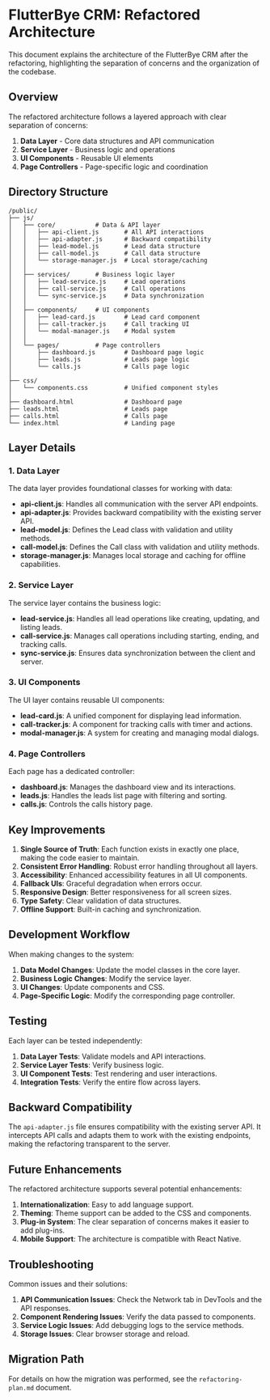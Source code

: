 # FlutterBye CRM: Refactored Architecture

This document explains the architecture of the FlutterBye CRM after the refactoring, highlighting the separation of concerns and the organization of the codebase.

## Overview

The refactored architecture follows a layered approach with clear separation of concerns:

1. **Data Layer** - Core data structures and API communication
2. **Service Layer** - Business logic and operations
3. **UI Components** - Reusable UI elements
4. **Page Controllers** - Page-specific logic and coordination

## Directory Structure

```
/public/
├── js/
│   ├── core/           # Data & API layer
│   │   ├── api-client.js       # All API interactions
│   │   ├── api-adapter.js      # Backward compatibility
│   │   ├── lead-model.js       # Lead data structure
│   │   ├── call-model.js       # Call data structure
│   │   └── storage-manager.js  # Local storage/caching
│   │
│   ├── services/       # Business logic layer
│   │   ├── lead-service.js     # Lead operations
│   │   ├── call-service.js     # Call operations
│   │   └── sync-service.js     # Data synchronization
│   │
│   ├── components/     # UI components
│   │   ├── lead-card.js        # Lead card component
│   │   ├── call-tracker.js     # Call tracking UI
│   │   └── modal-manager.js    # Modal system
│   │
│   └── pages/          # Page controllers
│       ├── dashboard.js        # Dashboard page logic
│       ├── leads.js            # Leads page logic
│       └── calls.js            # Calls page logic
│
├── css/
│   └── components.css          # Unified component styles
│
├── dashboard.html              # Dashboard page
├── leads.html                  # Leads page
├── calls.html                  # Calls page
└── index.html                  # Landing page
```

## Layer Details

### 1. Data Layer

The data layer provides foundational classes for working with data:

- **api-client.js**: Handles all communication with the server API endpoints.
- **api-adapter.js**: Provides backward compatibility with the existing server API.
- **lead-model.js**: Defines the Lead class with validation and utility methods.
- **call-model.js**: Defines the Call class with validation and utility methods.
- **storage-manager.js**: Manages local storage and caching for offline capabilities.

### 2. Service Layer

The service layer contains the business logic:

- **lead-service.js**: Handles all lead operations like creating, updating, and listing leads.
- **call-service.js**: Manages call operations including starting, ending, and tracking calls.
- **sync-service.js**: Ensures data synchronization between the client and server.

### 3. UI Components

The UI layer contains reusable UI components:

- **lead-card.js**: A unified component for displaying lead information.
- **call-tracker.js**: A component for tracking calls with timer and actions.
- **modal-manager.js**: A system for creating and managing modal dialogs.

### 4. Page Controllers

Each page has a dedicated controller:

- **dashboard.js**: Manages the dashboard view and its interactions.
- **leads.js**: Handles the leads list page with filtering and sorting.
- **calls.js**: Controls the calls history page.

## Key Improvements

1. **Single Source of Truth**: Each function exists in exactly one place, making the code easier to maintain.
2. **Consistent Error Handling**: Robust error handling throughout all layers.
3. **Accessibility**: Enhanced accessibility features in all UI components.
4. **Fallback UIs**: Graceful degradation when errors occur.
5. **Responsive Design**: Better responsiveness for all screen sizes.
6. **Type Safety**: Clear validation of data structures.
7. **Offline Support**: Built-in caching and synchronization.

## Development Workflow

When making changes to the system:

1. **Data Model Changes**: Update the model classes in the core layer.
2. **Business Logic Changes**: Modify the service layer.
3. **UI Changes**: Update components and CSS.
4. **Page-Specific Logic**: Modify the corresponding page controller.

## Testing

Each layer can be tested independently:

1. **Data Layer Tests**: Validate models and API interactions.
2. **Service Layer Tests**: Verify business logic.
3. **UI Component Tests**: Test rendering and user interactions.
4. **Integration Tests**: Verify the entire flow across layers.

## Backward Compatibility

The `api-adapter.js` file ensures compatibility with the existing server API. It intercepts API calls and adapts them to work with the existing endpoints, making the refactoring transparent to the server.

## Future Enhancements

The refactored architecture supports several potential enhancements:

1. **Internationalization**: Easy to add language support.
2. **Theming**: Theme support can be added to the CSS and components.
3. **Plug-in System**: The clear separation of concerns makes it easier to add plug-ins.
4. **Mobile Support**: The architecture is compatible with React Native.

## Troubleshooting

Common issues and their solutions:

1. **API Communication Issues**: Check the Network tab in DevTools and the API responses.
2. **Component Rendering Issues**: Verify the data passed to components.
3. **Service Logic Issues**: Add debugging logs to the service methods.
4. **Storage Issues**: Clear browser storage and reload.

## Migration Path

For details on how the migration was performed, see the `refactoring-plan.md` document.